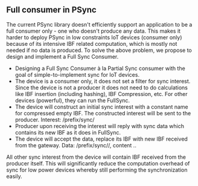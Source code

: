 
## Full consumer in PSync

The current PSync library doesn't efficiently support an application to be a full consumer only - one who doesn't produce any data. This makes it harder to deploy PSync in low constraints IoT devices (consumer only) because of its intensive IBF related computation, which is mostly not needed if no data is produced. To solve the above problem, we propose to design and implement a Full Sync Consumer.

  - Designing a Full Sync Consumer à la Partial Sync consumer with the goal of simple-to-implement sync for IoT devices.
  - The device is a consumer only, it does not set a filter for sync interest. Since the device is not a producer it does not need to do calculations like IBF insertion (including hashing), IBF Compression, etc. For other devices (powerful), they can run the FullSync.
  - The device will construct an initial sync interest with a constant name for compressed empty IBF. The constructed interest will be sent to the producer. Interest: /prefix/sync/<IBF>
  - Producer upon receiving the interest will reply with sync data which contains its new IBF as it does in FullSync.
  - The device will accept the data, replace its IBF with new IBF received from the gateway. Data: /prefix/sync/<old-IBF>/<new-IBF>, content ..

All other sync interest from the device will contain IBF received from the producer itself. This will significantly reduce the computation overhead of sync for low power devices whereby still performing the synchronization easily.
